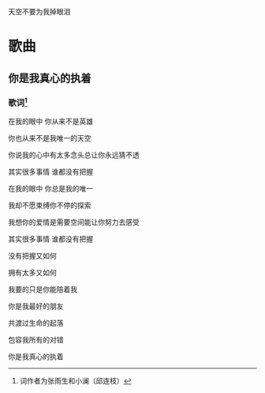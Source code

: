 天空不要为我掉眼泪

# 歌曲

## 你是我真心的执着

### 歌词[^1]

在我的眼中 你从来不是英雄

你也从来不是我唯一的天空

你说我的心中有太多念头总让你永远猜不透

其实很多事情 谁都没有把握

在我的眼中 你总是我的唯一

我却不愿束缚你不停的探索

我想你的爱情是需要空间能让你努力去感受

其实很多事情 谁都没有把握

没有把握又如何

拥有太多又如何

我要的只是你能陪着我

你是我最好的朋友

共渡过生命的起落

包容我所有的对错

你是我真心的执着

[^1]: 词作者为张雨生和小澜（邱连枝）
